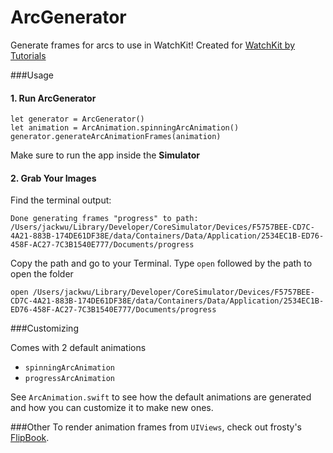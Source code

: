 ArcGenerator
============

Generate frames for arcs to use in WatchKit!
Created for [WatchKit by Tutorials](http://www.raywenderlich.com/store/watchkit-by-tutorials)

###Usage
#### 1. Run ArcGenerator
```
let generator = ArcGenerator()
let animation = ArcAnimation.spinningArcAnimation()
generator.generateArcAnimationFrames(animation)
```
Make sure to run the app inside the **Simulator**

#### 2. Grab Your Images
Find the terminal output:
```
Done generating frames "progress" to path:
/Users/jackwu/Library/Developer/CoreSimulator/Devices/F5757BEE-CD7C-4A21-883B-174DE61DF38E/data/Containers/Data/Application/2534EC1B-ED76-458F-AC27-7C3B1540E777/Documents/progress
```
Copy the path and go to your Terminal.
Type `open` followed by the path to open the folder
```
open /Users/jackwu/Library/Developer/CoreSimulator/Devices/F5757BEE-CD7C-4A21-883B-174DE61DF38E/data/Containers/Data/Application/2534EC1B-ED76-458F-AC27-7C3B1540E777/Documents/progress
```

###Customizing

Comes with 2 default animations

 * `spinningArcAnimation`
 * `progressArcAnimation`

See `ArcAnimation.swift` to see how the default animations are generated and how you can customize it to make new ones.

###Other
To render animation frames from `UIViews`, check out frosty's [FlipBook](https://github.com/frosty/Flipbook).
